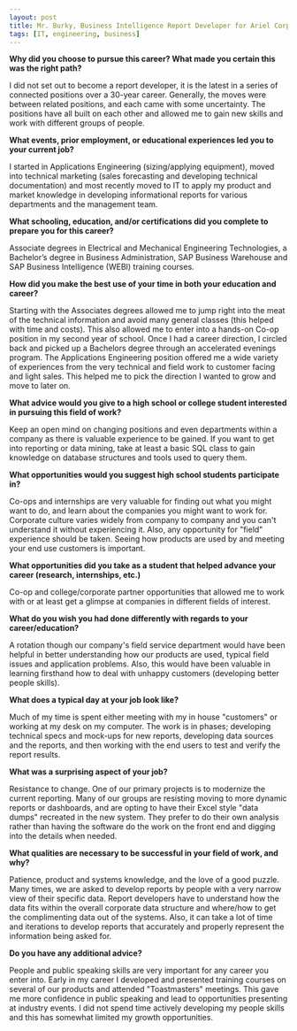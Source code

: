 ```yaml
---
layout: post
title: Mr. Burky, Business Intelligence Report Developer for Ariel Corporation
tags: [IT, engineering, business]
---
```


**Why did you choose to pursue this career?  What made you certain this was the right path?**

I did not set out to become a report developer, it is the latest in a series of connected positions over a 30-year career.  Generally, the moves were between related positions, and each came with some uncertainty.  The positions have all built on each other and allowed me to gain new skills and work with different groups of people.

**What events, prior employment, or educational experiences led you to your current job?**

I started in Applications Engineering (sizing/applying equipment), moved into technical marketing (sales forecasting and developing technical documentation) and most recently moved to IT to apply my product and market knowledge in developing informational reports for various departments and the management team.

**What schooling, education, and/or certifications did you complete to prepare you for this career?**

Associate degrees in Electrical and Mechanical Engineering Technologies, a Bachelor’s degree in Business Administration, SAP Business Warehouse and SAP Business Intelligence (WEBI) training courses.

**How did you make the best use of your time in both your education and career?**

Starting with the Associates degrees allowed me to jump right into the meat of the technical information and avoid many general classes (this helped with time and costs).  This also allowed me to enter into a hands-on Co-op position in my second year of school.  Once I had a career direction, I circled back and picked up a Bachelors degree through an accelerated evenings program.  The Applications Engineering position offered me a wide variety of experiences from the very technical and field work to customer facing and light sales.  This helped me to pick the direction I wanted to grow and move to later on.

**What advice would you give to a high school or college student interested in pursuing this field of work?**

Keep an open mind on changing positions and even departments within a company as there is valuable experience to be gained.  If you want to get into reporting or data mining, take at least a basic SQL class to gain knowledge on database structures and tools used to query them.

**What opportunities would you suggest high school students participate in?**

Co-ops and internships are very valuable for finding out what you might want to do, and learn about the companies you might want to work for.  Corporate culture varies widely from company to company and you can't understand it without experiencing it.  Also, any opportunity for "field" experience should be taken.  Seeing how products are used by and meeting your end use customers is important.

**What opportunities did you take as a student that helped advance your career (research, internships, etc.)**

Co-op and college/corporate partner opportunities that allowed me to work with or at least get a glimpse at companies in different fields of interest.

**What do you wish you had done differently with regards to your career/education?**

A rotation though our company's field service department would have been helpful in better understanding how our products are used, typical field issues and application problems.  Also, this would have been valuable in learning firsthand how to deal with unhappy customers (developing better people skills).

**What does a typical day at your job look like?**

Much of my time is spent either meeting with my in house "customers" or working at my desk on my computer.  The work is in phases; developing technical specs and mock-ups for new reports, developing data sources and the reports, and then working with the end users to test and verify the report results.

**What was a surprising aspect of your job?**

Resistance to change.  One of our primary projects is to modernize the current reporting.  Many of our groups are resisting moving to more dynamic reports or dashboards, and are opting to have their Excel style "data dumps" recreated in the new system.  They prefer to do their own analysis rather than having the software do the work on the front end and digging into the details when needed.

**What qualities are necessary to be successful in your field of work, and why?**

Patience, product and systems knowledge, and the love of a good puzzle.  Many times, we are asked to develop reports by people with a very narrow view of their specific data.  Report developers have to understand how the data fits within the overall corporate data structure and where/how to get the complimenting data out of the systems.  Also, it can take a lot of time and iterations to develop reports that accurately and properly represent the information being asked for.

**Do you have any additional advice?**

People and public speaking skills are very important for any career you enter into.  Early in my career I developed and presented training courses on several of our products and attended "Toastmasters" meetings.  This gave me more confidence in public speaking and lead to opportunities presenting at industry events.  I did not spend time actively developing my people skills and this has somewhat limited my growth opportunities.
